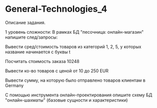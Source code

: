# General-Technologies_4
Описание задания.

 1 уровень сложности: В рамках БД "песочница: онлайн-магазин" напишите след/запросы:


Вывести сред/стоимость товаров из категорий 1, 2, 5, у которых название начинается с буквы t


Посчитать стоимость заказа 10248


Вывести ко-во товаров с ценой от 10 до 250 EUR


Вывести сумму, на которую было отправлено товаров клиентам в Germany


С помощью инструмента онлайн-проектирования опишите схему БД "онлайн-шахматы" (базовые сущности и характеристики)


